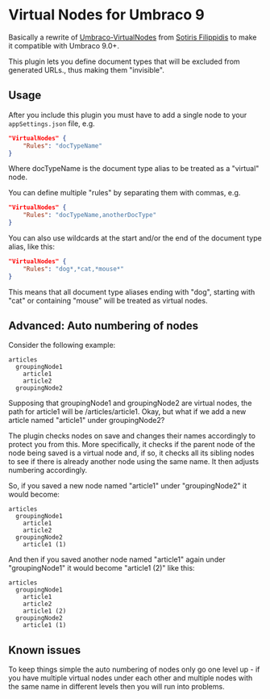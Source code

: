 # Virtual Nodes for Umbraco 9

Basically a rewrite of [Umbraco-VirtualNodes](https://github.com/sotirisf/Umbraco-VirtualNodes/) from [Sotiris Filippidis](https://github.com/sotirisf/) to make it compatible with Umbraco 9.0+.

This plugin lets you define document types that will be excluded from generated URLs., thus making them "invisible".

## Usage
After you include this plugin you must have to add a single node to your `appSettings.json` file, e.g.

```json
"VirtualNodes" {
	"Rules": "docTypeName"
}
```
Where docTypeName is the document type alias to be treated as a "virtual" node.

You can define multiple "rules" by separating them with commas, e.g.

```json
"VirtualNodes" {
	"Rules": "docTypeName,anotherDocType"
}
```

You can also use wildcards at the start and/or the end of the document type alias, like this:

```json
"VirtualNodes" {
	"Rules": "dog*,*cat,*mouse*"
}
```

This means that all document type aliases ending with "dog", starting with "cat" or containing "mouse" will be treated as virtual nodes. 

## Advanced: Auto numbering of nodes

Consider the following example:

```
articles
  groupingNode1
    article1
    article2
  groupingNode2
```   
 
Supposing that groupingNode1 and groupingNode2 are virtual nodes, the path for article1 will be /articles/article1. Okay, but what if we add a new article named "article1" under groupingNode2?

The plugin checks nodes on save and changes their names accordingly to protect you from this. More specifically, it checks if the parent node of the node being saved is a virtual node and, if so, it checks all its sibling nodes to see if there is already another node using the same name. It then adjusts numbering accordingly.

So, if you saved a new node named "article1" under "groupingNode2" it would become:

```
articles
  groupingNode1
    article1
    article2
  groupingNode2
    article1 (1)
```

And then if you saved another node named "article1" again under "groupingNode1" it would become "article1 (2)" like this:

```
articles
  groupingNode1
    article1
    article2
    article1 (2)
  groupingNode2
    article1 (1)
```

## Known issues

To keep things simple the auto numbering of nodes only go one level up - if you have multiple virtual nodes under each other and multiple nodes with the same name in different levels then you will run into problems.
